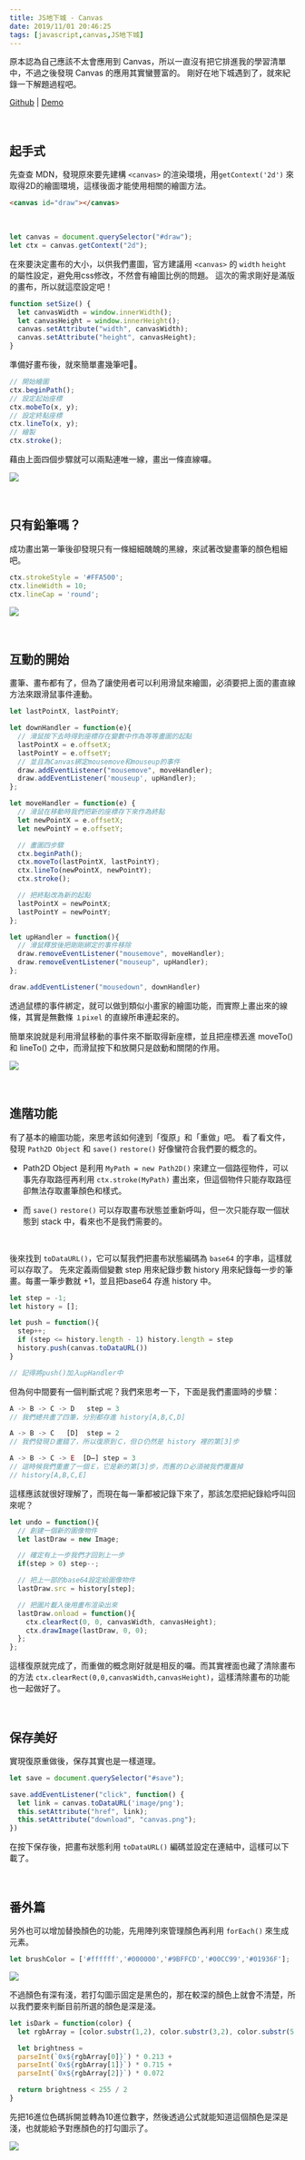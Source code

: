 ```yaml
---
title: JS地下城 - Canvas
date: 2019/11/01 20:46:25
tags: [javascript,canvas,JS地下城]
---
```

原本認為自己應該不太會應用到 Canvas，所以一直沒有把它排進我的學習清單中，不過之後發現 Canvas 的應用其實蠻豐富的。
剛好在地下城遇到了，就來紀錄一下解題過程吧。

[Github](https://github.com/f820602h/Canvas) | [Demo](https://f820602h.github.io/Canvas/)

</br>

## 起手式
先查查 MDN，發現原來要先建構 `<canvas>` 的渲染環境，用`getContext('2d')` 來取得2D的繪圖環境，這樣後面才能使用相關的繪圖方法。

```html
<canvas id="draw"></canvas>
```
</br>

```javascript
let canvas = document.querySelector("#draw");
let ctx = canvas.getContext("2d");
```

在來要決定畫布的大小，以供我們畫圖，官方建議用 `<canvas>` 的 `width` `height` 的屬性設定，避免用css修改，不然會有繪圖比例的問題。
這次的需求剛好是滿版的畫布，所以就這麼設定吧！

```javascript
function setSize() {
  let canvasWidth = window.innerWidth();
  let canvasHeight = window.innerHeight();
  canvas.setAttribute("width", canvasWidth);
  canvas.setAttribute("height", canvasHeight);
}
```

準備好畫布後，就來簡單畫幾筆吧。

```javascript
// 開始繪圖
ctx.beginPath();
// 設定起始座標
ctx.mobeTo(x, y);
// 設定終點座標
ctx.lineTo(x, y);
// 繪製
ctx.stroke();
```

藉由上面四個步驟就可以兩點連唯一線，畫出一條直線囉。

![](https://cdn-images-1.medium.com/max/6240/1*Os7N1DpSdK-2o7IxTLERww.png)

</br>

## 只有鉛筆嗎？

成功畫出第一筆後卻發現只有一條細細醜醜的黑線，來試著改變畫筆的顏色粗細吧。

```javascript
ctx.strokeStyle = '#FFA500';
ctx.lineWidth = 10;
ctx.lineCap = 'round';
```

![](https://cdn-images-1.medium.com/max/6288/1*Mtx3i8B45xDlW3cqikDc2A.png)

</br>

## 互動的開始

畫筆、畫布都有了，但為了讓使用者可以利用滑鼠來繪圖，必須要把上面的畫直線方法來跟滑鼠事件連動。

```javascript
let lastPointX, lastPointY;

let downHandler = function(e){
  // 滑鼠按下去時得到座標存在變數中作為等等畫圖的起點
  lastPointX = e.offsetX;
  lastPointY = e.offsetY;
  // 並且為Canvas綁定mousemove和mouseup的事件
  draw.addEventListener("mousemove", moveHandler);
  draw.addEventListener('mouseup', upHandler);
};

let moveHandler = function(e) {
  // 滑鼠在移動時我們把新的座標存下來作為終點
  let newPointX = e.offsetX;
  let newPointY = e.offsetY;

  // 畫圖四步驟
  ctx.beginPath();
  ctx.moveTo(lastPointX, lastPointY);
  ctx.lineTo(newPointX, newPointY);
  ctx.stroke();

  // 把終點改為新的起點
  lastPointX = newPointX;
  lastPointY = newPointY;
};

let upHandler = function(){
  // 滑鼠釋放後把剛剛綁定的事件移除
  draw.removeEventListener("mousemove", moveHandler);
  draw.removeEventListener("mouseup", upHandler);
};

draw.addEventListener("mousedown", downHandler)
```

透過鼠標的事件綁定，就可以做到類似小畫家的繪圖功能，而實際上畫出來的線條，其實是無數條 `１pixel` 的直線所串連起來的。

簡單來說就是利用滑鼠移動的事件來不斷取得新座標，並且把座標丟進 moveTo() 和 lineTo() 之中，而滑鼠按下和放開只是啟動和關閉的作用。

![](https://cdn-images-1.medium.com/max/5876/1*nh08sP6qPOrNvnRh-23sNg.png)

</br>

## 進階功能

有了基本的繪圖功能，來思考該如何達到「復原」和「重做」吧。
看了看文件，發現 `Path2D Object` 和 `save()` `restore()` 好像蠻符合我們要的概念的。

* Path2D Object 是利用 `MyPath = new Path2D()` 來建立一個路徑物件，可以事先存取路徑再利用 `ctx.stroke(MyPath)` 畫出來，但這個物件只能存取路徑卻無法存取畫筆顏色和樣式。

* 而 `save()` `restore()` 可以存取畫布狀態並重新呼叫，但一次只能存取一個狀態到 stack 中，看來也不是我們需要的。
</br>

後來找到 `toDataURL()`，它可以幫我們把畫布狀態編碼為 `base64` 的字串，這樣就可以存取了。
先來定義兩個變數 step 用來紀錄步數 history 用來紀錄每一步的筆畫。每畫一筆步數就 +1，並且把base64 存進 history 中。

```javascript
let step = -1;
let history = [];

let push = function(){
  step++;
  if (step <= history.length - 1) history.length = step
  history.push(canvas.toDataURL())
}

// 記得將push()加入upHandler中
```

但為何中間要有一個判斷式呢？我們來思考一下，下面是我們畫圖時的步驟：
```javascript
A -> B -> C -> D   step = 3
// 我們總共畫了四筆，分別都存進 history[A,B,C,D]

A -> B -> C   [D]  step = 2
// 我們發現Ｄ畫錯了，所以復原到Ｃ，但Ｄ仍然是 history 裡的第[3]步

A -> B -> C -> E  [D̶] step = 3
// 這時候我們重畫了一個Ｅ，它是新的第[3]步，而舊的Ｄ必須被我們覆蓋掉
// history[A,B,C,E]
```
這樣應該就很好理解了，而現在每一筆都被記錄下來了，那該怎麼把紀錄給呼叫回來呢？
```javascript
let undo = function(){
  // 創建一個新的圖像物件
  let lastDraw = new Image;

  // 確定有上一步我們才回到上一步
  if(step > 0) step--;

  // 把上一部的base64設定給圖像物件
  lastDraw.src = history[step];

  // 把圖片載入後用畫布渲染出來
  lastDraw.onload = function(){
    ctx.clearRect(0, 0, canvasWidth, canvasHeight);
    ctx.drawImage(lastDraw, 0, 0);
  };
};
```
這樣復原就完成了，而重做的概念剛好就是相反的囉。而其實裡面也藏了清除畫布的方法 `ctx.clearRect(0,0,canvasWidth,canvasHeight)`，這樣清除畫布的功能也一起做好了。


</br>

## 保存美好

實現復原重做後，保存其實也是一樣道理。
```javascript
let save = document.querySelector("#save");

save.addEventListener("click", function() {
  let link = canvas.toDataURL('image/png');
  this.setAttribute("href", link);
  this.setAttribute("download", "canvas.png");
})
```
在按下保存後，把畫布狀態利用 `toDataURL()` 編碼並設定在連結中，這樣可以下載了。

</br>

## 番外篇

另外也可以增加替換顏色的功能，先用陣列來管理顏色再利用 `forEach()` 來生成元素。

```javascript
let brushColor = ['#ffffff','#000000','#9BFFCD','#00CC99','#01936F'];
```

![](https://cdn-images-1.medium.com/max/2000/1*CRsyLansWBzkmkgbf4IXQQ.png)

不過顏色有深有淺，若打勾圖示固定是黑色的，那在較深的顏色上就會不清楚，所以我們要來判斷目前所選的顏色是深是淺。

```javascript
let isDark = function(color) {
  let rgbArray = [color.substr(1,2), color.substr(3,2), color.substr(5,2)];

  let brightness =
  parseInt(`0x${rgbArray[0]}`) * 0.213 +
  parseInt(`0x${rgbArray[1]}`) * 0.715 +
  parseInt(`0x${rgbArray[2]}`) * 0.072

  return brightness < 255 / 2
}
```

先把16進位色碼拆開並轉為10進位數字，然後透過公式就能知道這個顏色是深是淺，也就能給予對應顏色的打勾圖示了。

![](https://cdn-images-1.medium.com/max/2000/1*yfs6rfwzvXh3w0tKZronsg.png)